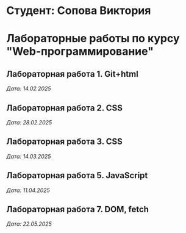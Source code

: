 # Студент: Сопова Виктория

# Лабораторные работы по курсу "Web-программирование"

## Лабораторная работа 1. Git+html

*Дата: 14.02.2025*

## Лабораторная работа 2. CSS

*Дата: 28.02.2025*

## Лабораторная работа 3. CSS

*Дата: 14.03.2025*

## Лабораторная работа 5. JavaScript

*Дата: 11.04.2025*

## Лабораторная работа 7. DOM, fetch

*Дата: 22.05.2025*
